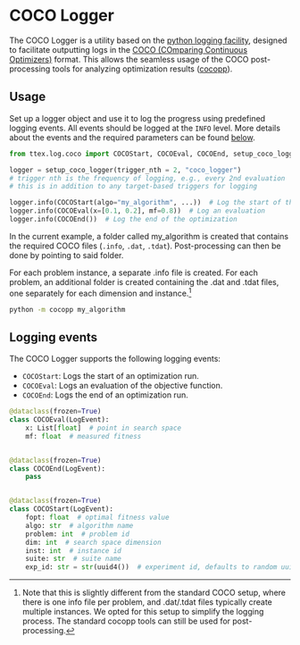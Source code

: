 # COCO Logger

The COCO Logger is a utility based on the [python logging facility](https://docs.python.org/3/library/logging.html), designed to facilitate outputting logs in the [COCO (COmparing Continuous Optimizers)](https://coco-platform.org/) format. This allows the seamless usage of the COCO post-processing tools for analyzing optimization results ([cocopp](https://pypi.org/project/cocopp/)).

## Usage

Set up a logger object and use it to log the progress using predefined logging events. All events should be logged at the `INFO` level. More details about the events and the required parameters can be found [below](#logging-events).

```python
from ttex.log.coco import COCOStart, COCOEval, COCOEnd, setup_coco_logger

logger = setup_coco_logger(trigger_nth = 2, "coco_logger")
# trigger nth is the frequency of logging, e.g., every 2nd evaluation
# this is in addition to any target-based triggers for logging

logger.info(COCOStart(algo="my_algorithm", ...))  # Log the start of the optimization
logger.info(COCOEval(x=[0.1, 0.2], mf=0.8))  # Log an evaluation
logger.info(COCOEnd())  # Log the end of the optimization
```

In the current example, a folder called my_algorithm is created that contains the required COCO files (`.info`, `.dat`, `.tdat`). Post-processing can then be done by pointing to said folder.

For each problem instance, a separate .info file is created. For each problem, an additional folder is created containing the .dat and .tdat files, one separately for each dimension and instance.[^1]

```bash
python -m cocopp my_algorithm
```

## Logging events

The COCO Logger supports the following logging events:

- `COCOStart`: Logs the start of an optimization run.
- `COCOEval`: Logs an evaluation of the objective function.
- `COCOEnd`: Logs the end of an optimization run.

```python
@dataclass(frozen=True)
class COCOEval(LogEvent):
    x: List[float]  # point in search space
    mf: float  # measured fitness


@dataclass(frozen=True)
class COCOEnd(LogEvent):
    pass


@dataclass(frozen=True)
class COCOStart(LogEvent):
    fopt: float  # optimal fitness value
    algo: str  # algorithm name
    problem: int  # problem id
    dim: int  # search space dimension
    inst: int  # instance id
    suite: str  # suite name
    exp_id: str = str(uuid4())  # experiment id, defaults to random uuid
```

[^1]: Note that this is slightly different from the standard COCO setup, where there is one info file per problem, and .dat/.tdat files typically create multiple instances. We opted for this setup to simplify the logging process. The standard cocopp tools can still be used for post-processing.
